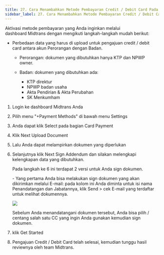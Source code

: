 ```yaml
---
title: 27. Cara Menambahkan Metode Pembayaran Credit / Debit Card Pada Midtrans
sidebar_label: 27. Cara Menambahkan Metode Pembayaran Credit / Debit Card Pada Midtrans
---
```

Aktivasi metode pembayaran yang Anda inginkan melalui dashboard Midtrans dengan mengikuti langkah-langkah mudah berikut: 

* P﻿erbedaan data yang harus di upload untuk pengajuan credit / debit card antara akun Perorangan dengan Badan.

  * P﻿erorangan: dokumen yang dibutuhkan hanya KTP dan NPWP owner.
  * B﻿adan: dokumen yang dibutuhkan ada: 

    * KTP direktur
    * NPWP badan usaha
    * Akta Pendirian & Akta Perubahan
    * SK Menkumham

1. L﻿ogin ke dashboard Midtrans Anda
2. P﻿ilih menu "+Payment Methods" di bawah menu Settings
3. A﻿nda dapat klik Select pada bagian Card Payment
4. K﻿lik Next Upload Document
5. L﻿alu Anda dapat melampirkan dokumen yang diperlukan
6. Selanjutnya klik Next Sign Addendum dan silakan melengkapi kelengkapan data yang dibutuhkan.

   P﻿ada langkah ke 6 ini terdapat 2 versi untuk Anda sign dokumen.

   \-﻿  Yang pertama Anda bisa melakukan sign dokumen yang akan dikirimkan melalui E-mail: pada kolom ini Anda diminta untuk isi nama Penandatangan dan Jabatannya, klik Send > cek E-mail yang terdaftar untuk melihat dokumennya. 

   ![](/img/form-cc-midtrans.png)

   S﻿ebelum Anda menandatangani dokumen tersebut, Anda bisa pilih / centang salah satu CC yang ingin Anda gunakan kemudian sign dokumen.
7. k﻿lik Get Started
8. P﻿engajuan Credit / Debit Card telah selesai, kemudian tunggu hasil reviewnya oleh team Midtrans.